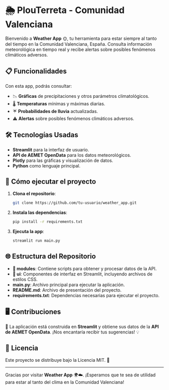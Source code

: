 # 🌦️ PlouTerreta - Comunidad Valenciana

Bienvenido a **Weather App** 🌞, tu herramienta para estar siempre al tanto del tiempo en la Comunidad Valenciana, España. Consulta información meteorológica en tiempo real y recibe alertas sobre posibles fenómenos climáticos adversos.

## 📋 Funcionalidades

Con esta app, podrás consultar:
- 📉 **Gráficas** de precipitaciones y otros parámetros climatológicos.
- 🌡️ **Temperaturas** mínimas y máximas diarias.
- ☔ **Probabilidades de lluvia** actualizadas.
- ⚠️ **Alertas** sobre posibles fenómenos climáticos adversos.

## 🛠️ Tecnologías Usadas

- **Streamlit** para la interfaz de usuario.
- **API de AEMET OpenData** para los datos meteorológicos.
- **Plotly** para las gráficas y visualización de datos.
- **Python** como lenguaje principal.

## 🚀 Cómo ejecutar el proyecto

1. **Clona el repositorio**:
   ```bash
   git clone https://github.com/tu-usuario/weather_app.git
   ```

2. **Instala las dependencias**:
   ```bash
   pip install -r requirements.txt
   ```

3. **Ejecuta la app**:
   ```bash
   streamlit run main.py
   ```

## 🌐 Estructura del Repositorio

- **📁 modules**: Contiene scripts para obtener y procesar datos de la API.
- **📁 ui**: Componentes de interfaz en Streamlit, incluyendo archivos de estilos CSS.
- **main.py**: Archivo principal para ejecutar la aplicación.
- **README.md**: Archivo de presentación del proyecto.
- **requirements.txt**: Dependencias necesarias para ejecutar el proyecto.

## 🖥️ Contribuciones

🙌 La aplicación está construida en **Streamlit** y obtiene sus datos de la **API de AEMET OpenData**. ¡Nos encantaría recibir tus sugerencias! 💡


## 📝 Licencia

Este proyecto se distribuye bajo la Licencia MIT. 📄

---

Gracias por visitar **Weather App** 🌍☁️. ¡Esperamos que te sea de utilidad para estar al tanto del clima en la Comunidad Valenciana!
